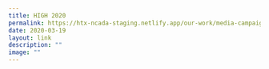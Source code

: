 ```yaml
---
title: HIGH 2020
permalink: https://htx-ncada-staging.netlify.app/our-work/media-campaign/high2020/
date: 2020-03-19
layout: link
description: ""
image: ""
---
```

